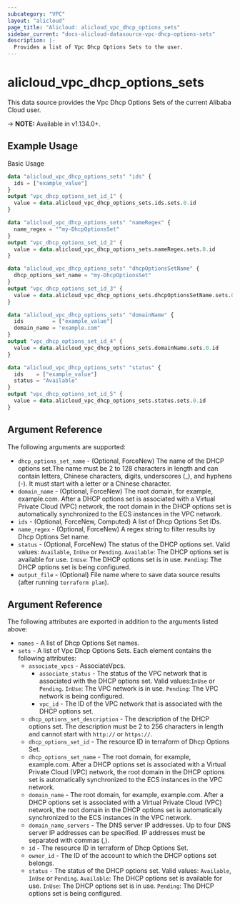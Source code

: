 ```yaml
---
subcategory: "VPC"
layout: "alicloud"
page_title: "Alicloud: alicloud_vpc_dhcp_options_sets"
sidebar_current: "docs-alicloud-datasource-vpc-dhcp-options-sets"
description: |-
  Provides a list of Vpc Dhcp Options Sets to the user.
---
```


# alicloud\_vpc\_dhcp\_options\_sets

This data source provides the Vpc Dhcp Options Sets of the current Alibaba Cloud user.

-> **NOTE:** Available in v1.134.0+.

## Example Usage

Basic Usage

```terraform
data "alicloud_vpc_dhcp_options_sets" "ids" {
  ids = ["example_value"]
}
output "vpc_dhcp_options_set_id_1" {
  value = data.alicloud_vpc_dhcp_options_sets.ids.sets.0.id
}

data "alicloud_vpc_dhcp_options_sets" "nameRegex" {
  name_regex = "^my-DhcpOptionsSet"
}
output "vpc_dhcp_options_set_id_2" {
  value = data.alicloud_vpc_dhcp_options_sets.nameRegex.sets.0.id
}

data "alicloud_vpc_dhcp_options_sets" "dhcpOptionsSetName" {
  dhcp_options_set_name = "my-DhcpOptionsSet"
}
output "vpc_dhcp_options_set_id_3" {
  value = data.alicloud_vpc_dhcp_options_sets.dhcpOptionsSetName.sets.0.id
}

data "alicloud_vpc_dhcp_options_sets" "domainName" {
  ids         = ["example_value"]
  domain_name = "example.com"
}
output "vpc_dhcp_options_set_id_4" {
  value = data.alicloud_vpc_dhcp_options_sets.domainName.sets.0.id
}

data "alicloud_vpc_dhcp_options_sets" "status" {
  ids    = ["example_value"]
  status = "Available"
}
output "vpc_dhcp_options_set_id_5" {
  value = data.alicloud_vpc_dhcp_options_sets.status.sets.0.id
}

```

## Argument Reference

The following arguments are supported:

* `dhcp_options_set_name` - (Optional, ForceNew) The name of the DHCP options set.The name must be 2 to 128 characters in length and can contain letters, Chinese characters, digits, underscores (_), and hyphens (-). It must start with a letter or a Chinese character.
* `domain_name` - (Optional, ForceNew) The root domain, for example, example.com. After a DHCP options set is associated with a Virtual Private Cloud (VPC) network, the root domain in the DHCP options set is automatically synchronized to the ECS instances in the VPC network.
* `ids` - (Optional, ForceNew, Computed)  A list of Dhcp Options Set IDs.
* `name_regex` - (Optional, ForceNew) A regex string to filter results by Dhcp Options Set name.
* `status` - (Optional, ForceNew) The status of the DHCP options set. Valid values: `Available`, `InUse` or `Pending`. `Available`: The DHCP options set is available for use. `InUse`: The DHCP options set is in use. `Pending`: The DHCP options set is being configured.
* `output_file` - (Optional) File name where to save data source results (after running `terraform plan`).

## Argument Reference

The following attributes are exported in addition to the arguments listed above:

* `names` - A list of Dhcp Options Set names.
* `sets` - A list of Vpc Dhcp Options Sets. Each element contains the following attributes:
    * `associate_vpcs` - AssociateVpcs.
        * `associate_status` - The status of the VPC network that is associated with the DHCP options set. Valid values:`InUse` or `Pending`. `InUse`: The VPC network is in use. `Pending`: The VPC network is being configured.
        * `vpc_id` - The ID of the VPC network that is associated with the DHCP options set.
    * `dhcp_options_set_description` - The description of the DHCP options set. The description must be 2 to 256
      characters in length and cannot start with `http://` or `https://`.
    * `dhcp_options_set_id` - The resource ID in terraform of Dhcp Options Set.
    * `dhcp_options_set_name` - The root domain, for example, example.com. After a DHCP options set is associated with a
      Virtual Private Cloud (VPC) network, the root domain in the DHCP options set is automatically synchronized to the
      ECS instances in the VPC network.
    * `domain_name` - The root domain, for example, example.com. After a DHCP options set is associated with a Virtual
      Private Cloud (VPC) network, the root domain in the DHCP options set is automatically synchronized to the ECS
      instances in the VPC network.
    * `domain_name_servers` - The DNS server IP addresses. Up to four DNS server IP addresses can be specified. IP
      addresses must be separated with commas (,).
    * `id` - The resource ID in terraform of Dhcp Options Set.
    * `owner_id` - The ID of the account to which the DHCP options set belongs.
    * `status` - The status of the DHCP options set. Valid values: `Available`, `InUse` or `Pending`. `Available`: The DHCP options set is available for use. `InUse`: The DHCP options set is in use. `Pending`: The DHCP options set is being configured.
